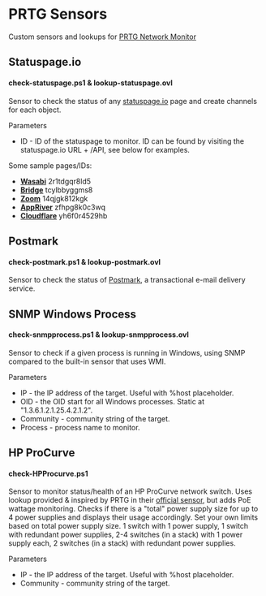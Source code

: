 # PRTG Sensors
Custom sensors and lookups for [PRTG Network Monitor](https://www.paessler.com/prtg)

## Statuspage.io
#### check-statuspage.ps1 & lookup-statuspage.ovl
Sensor to check the status of any [statuspage.io](https://www.atlassian.com/software/statuspage) page and create channels for each object. 

Parameters
* ID - ID of the statuspage to monitor. ID can be found by visiting the statuspage.io URL + /API, see below for examples.

Some sample pages/IDs:

* **[Wasabi](https://status.wasabi.com/)** 2r1tdgqr8ld5
* **[Bridge](http://status.bridgeapp.com/)** tcylbbyggms8
* **[Zoom](https://status.zoom.us/)** 14qjgk812kgk
* **[AppRiver](https://status.appriver.com/)** zfhpg8k0c3wq
* **[Cloudflare](https://www.cloudflarestatus.com/)** yh6f0r4529hb

## Postmark
#### check-postmark.ps1 & lookup-postmark.ovl
Sensor to check the status of [Postmark](https://status.postmarkapp.com/), a transactional e-mail delivery service. 


## SNMP Windows Process
#### check-snmpprocess.ps1 & lookup-snmpprocess.ovl
Sensor to check if a given process is running in Windows, using SNMP compared to the built-in sensor that uses WMI.

Parameters
* IP - the IP address of the target. Useful with %host placeholder.
* OID - the OID start for all Windows processes. Static at "1.3.6.1.2.1.25.4.2.1.2".
* Community - community string of the target.
* Process - process name to monitor.


## HP ProCurve
#### check-HPProcurve.ps1
Sensor to monitor status/health of an HP ProCurve network switch. Uses lookup provided & inspired by PRTG in their [official sensor](https://kb.paessler.com/en/topic/73833), but adds PoE wattage monitoring. Checks if there is a "total" power supply size for up to 4 power supplies and displays their usage accordingly. Set your own limits based on total power supply size. 1 switch with 1 power supply, 1 switch with redundant power supplies, 2-4 switches (in a stack) with 1 power supply each, 2 switches (in a stack) with redundant power supplies. 

Parameters
* IP - the IP address of the target. Useful with %host placeholder.
* Community - community string of the target.
